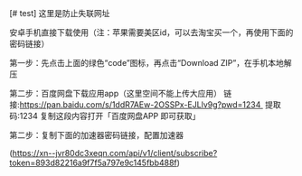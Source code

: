 [# test]
这里是防止失联网址

安卓手机直接下载使用（注：苹果需要美区id，可以去淘宝买一个，再使用下面的密码链接）

第一步：先点击上面的绿色“code”图标，再点击“Download ZIP”，在手机本地解压

第二步：百度网盘下载应用app（这里空间不能上传大应用）
链接:https://pan.baidu.com/s/1ddR7AEw-2OSSPx-EJLlv9g?pwd=1234 
提取码:1234
复制这段内容打开「百度网盘APP 即可获取」

第二步：复制下面的加速器密码链接，配置加速器

(https://xn--jvr80dc3xeqn.com/api/v1/client/subscribe?token=893d82216a9f7f5a797e9c145fbb488f)
